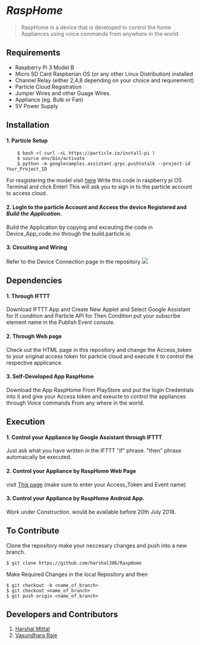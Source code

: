 # *RaspHome*
> RaspHome is a device that is developed to control the home Appliances using voice commands from anywhere in the world.

## Requirements

* Raspberry Pi 3 Model B
* Micro SD Card Raspberian OS (or any other Linux Distribution) installed
* Channel Relay (either 2,4,8 depending on your choice and requirement)
* Particle Cloud Registration
* Jumper Wires and other Guage Wires.
* Appliance (eg. Bulb or Fan)
* 5V Power Supply

## Installation

#### 1. Particle Setup

```
    $ bash <( curl -sL https://particle.io/install-pi ) 
    $ source env/bin/activate
    $ python -m googlesamples.assistant.grpc.pushtotalk --project-id Your_Project_ID
```
For resgistering the model visit [here](console.actions.google.com)
Write this code in raspberry pi OS Terminal and click Enter!
This will ask you to sign in to the particle account to access cloud.

#### 2. LogIn to the particle Account and Access the device Registered and *Build the Application*.

Build the Application by copying and exceuting the code in Device_App_code.ino through the build.particle.io
  
#### 3. Circuiting and Wiring

Refer to the Device Connection page in the repository ![](https://www.iotgadgets.com/wp-content/uploads/2018/02/GoogleAI_Pi-1068x759.png)
  
## Dependencies

#### 1. Through IFTTT

Download IFTTT App and Create New Applet and Select Google Assistant for If condition and Particle API for Then Condition
put your subscribe element name in the Publish Event console.

#### 2. Through Web page

Check out the HTML page in this repository and change the Access_token to your original access token for particle cloud and execute it to control the respective applicance.
  
#### 3. Self-Developed App RaspHome

Download the App RaspHome From PlayStore and put the login Credentials into it and give your Access token and exeucte to control the appliances through Voice commands From any where in the world.

## Execution

#### 1. Control your Appliance by Google Assistant through IFTTT
Just ask what you have written in the IFTTT "if" phrase. "then" phrase automaically be executed.

#### 2. Control your Appliance by RaspHome Web Page
visit [This page](https://github.com/harshal306/RaspHome/tree/master/Application_Code/Web%20Page/RaspHome_Controller.html) 
(make sure to enter your Access_Token and Event name)

#### 3. Control your Appliance by RaspHome Android App.

Work under Construction. would be available before 20th July 2018.

## To Contribute

Clone the repository make your neccesary changes and push into a new branch.
```
$ git clone https://github.com/harshal306/RaspHome
```
Make Required Changes in the local Repository and then
```
$ git checkout -b <name_of_branch>
$ git checkout <name_of_branch>
$ git push origin <name_of_branch>
```

## Developers and Contributors

1. [Harshal Mittal](www.linkedin.com/in/harshal306)
2. [Vasundhara Raje](https://www.linkedin.com/in/vasundhara-raje-237a4914b/)
